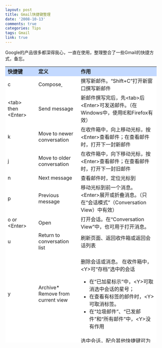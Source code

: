 ```yaml
---
layout: post
title: Gmail快捷键整理
date: '2008-10-13'
comments: true
categories: Tips
tags: Gmail
link: true
---
```

Google的产品很多都深得我心，一直在使用，整理整合了一些Gmail的快捷方式，备忘。
<table style="width: 486px; height: 886px;" width="486" border="0" cellspacing="1" cellpadding="2" bgcolor="#cfcfcf">
<tbody>
<tr>
<td bgcolor="#c3d9ff" width="5%"><strong>快捷键</strong></td>
<td bgcolor="#c3d9ff" width="5%"><strong>定义</strong></td>
<td bgcolor="#c3d9ff" width="20%"><strong>作用</strong></td>
</tr>
<tr>
<td class="PConline" bgcolor="#ffffff">c</td>
<td bgcolor="#ffffff">Compose<a href="http://www.pconline.com.cn/pcedu/soft/wl/email/0609/862388.html"> </a></td>
<td bgcolor="#ffffff">撰写新邮件。“Shift+C”打开新窗口撰写新邮件</td>
</tr>
<tr>
<td bgcolor="#ffffff">&lt;tab&gt; then &lt;Enter&gt;</td>
<td bgcolor="#ffffff">Send message</td>
<td bgcolor="#ffffff">新邮件撰写完后，先&lt;tab&gt;后&lt;Enter&gt;可发送邮件。（在Windows中，使用IE和Firefox有效）</td>
</tr>
<tr>
<td bgcolor="#ffffff">k</td>
<td bgcolor="#ffffff">Move to newer conversation</td>
<td bgcolor="#ffffff">在收件箱中，向上移动光标，按&lt;Enter&gt;查看邮件；在查看邮件时，打开下一封新邮件</td>
</tr>
<tr>
<td bgcolor="#ffffff">j</td>
<td bgcolor="#ffffff">Move to older conversation</td>
<td bgcolor="#ffffff">在收件箱中，向下移动光标，按&lt;Enter&gt;查看邮件；在查看邮件时，打开下一封旧邮件</td>
</tr>
<tr>
<td bgcolor="#ffffff">n</td>
<td bgcolor="#ffffff">Next message</td>
<td bgcolor="#ffffff">查看邮件时，定位光标到</td>
</tr>
<tr>
<td bgcolor="#ffffff">p</td>
<td bgcolor="#ffffff">Previous message</td>
<td bgcolor="#ffffff">移动光标到前一个消息。&lt;Enter&gt;展开或折叠消息。（只在“会话模式”（Conversation View）中有效）</td>
</tr>
<tr>
<td bgcolor="#ffffff">o or &lt;Enter&gt;</td>
<td bgcolor="#ffffff">Open</td>
<td bgcolor="#ffffff">打开会话。在“Conversation View”中，也可用于打开消息。</td>
</tr>
<tr>
<td bgcolor="#ffffff">u</td>
<td bgcolor="#ffffff">Return to conversation list</td>
<td bgcolor="#ffffff">刷新页面、返回收件箱或返回会话列表</td>
</tr>
<tr>
<td bgcolor="#ffffff">y</td>
<td bgcolor="#ffffff">Archive*
Remove from current view</td>
<td bgcolor="#ffffff">
<p align="left">删除会话或消息。
在收件箱中，&lt;Y&gt;可“存档”选中的会话</p>

<ul>
	<li>在“已加星标示”中，&lt;Y&gt;可取消选中会话的星号；</li>
	<li>在查看有标签的邮件时，&lt;Y&gt;可取消标签。</li>
	<li>在“垃圾邮件”、“已发邮件”和“所有邮件”中，&lt;Y&gt;没有作用</li>
</ul>
</td>
</tr>
<tr>
<td bgcolor="#ffffff">x</td>
<td bgcolor="#ffffff">Select conversation</td>
<td bgcolor="#ffffff">选中会话，配合其他快捷键可为会话存档、添加标签或从下拉菜单中选择其他命令</td>
</tr>
<tr>
<td class="tpy" bgcolor="#ffffff">s</td>
<td bgcolor="#ffffff">Star a message or conversation</td>
<td bgcolor="#ffffff">为会话或消息加星标。</td>
</tr>
<tr>
<td bgcolor="#ffffff">!</td>
<td bgcolor="#ffffff">Report spam</td>
<td bgcolor="#ffffff">将消息标记为垃圾邮件并从会话中删除</td>
</tr>
<tr>
<td bgcolor="#ffffff">r</td>
<td bgcolor="#ffffff">Reply</td>
<td bgcolor="#ffffff">回复邮件或会话。“shift+r”可在新窗口中回复消息（只在“会话模式”中有效）</td>
</tr>
<tr>
<td bgcolor="#ffffff">a</td>
<td bgcolor="#ffffff">Reply all</td>
<td bgcolor="#ffffff">回复所有收件人。“Shift+a”可打开新窗口中回复。（PConline注：如果邮件有抄送地址，&lt;r&gt;回复发件人，&lt;a&gt;则回复所有抄送地址）</td>
</tr>
<tr>
<td class="pcoline" bgcolor="#ffffff">f</td>
<td bgcolor="#ffffff">Forward</td>
<td bgcolor="#ffffff">转发消息。“Shift+f”可打开新窗口转发。（只在“查看消息模式”（“Conversation View”）中有效）</td>
</tr>
<tr>
<td bgcolor="#ffffff">&lt;Esc&gt;</td>
<td bgcolor="#ffffff">Escape from input field</td>
<td bgcolor="#ffffff">Removes the cursor from your current input field.(PConline注：在中文版Gmail中暂未有效果)</td>
</tr>
<tr>
<td bgcolor="#ffffff">y then o</td>
<td bgcolor="#ffffff">Archive and next</td>
<td valign="top" bgcolor="#ffffff">存档选中的会话并打开下一个</td>
</tr>
<tr>
<td bgcolor="#ffffff">g then a</td>
<td bgcolor="#ffffff">Go to 'All Mail'</td>
<td bgcolor="#ffffff">转到“所有邮件”</td>
</tr>
<tr>
<td bgcolor="#ffffff">g then s</td>
<td bgcolor="#ffffff">Go to 'Starred'</td>
<td bgcolor="#ffffff">转到“已加星标”</td>
</tr>
<tr>
<td bgcolor="#ffffff">g then c</td>
<td bgcolor="#ffffff">Go to 'Contacts'</td>
<td bgcolor="#ffffff">转到“通讯录”</td>
</tr>
<tr>
<td bgcolor="#ffffff">g then d</td>
<td bgcolor="#ffffff">Go to 'Drafts'</td>
<td bgcolor="#ffffff">转到“草稿”</td>
</tr>
<tr>
<td bgcolor="#ffffff">g then i</td>
<td bgcolor="#ffffff">Go to 'Inbox'</td>
<td bgcolor="#ffffff">转到“收件箱”</td>
</tr>
<tr>
<td bgcolor="#ffffff">/</td>
<td bgcolor="#ffffff">Search</td>
<td bgcolor="#ffffff">将光标定位到搜索栏中的输入框中</td>
</tr>
</tbody>
</table>
&nbsp;
